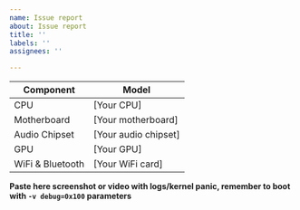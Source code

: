 ```yaml
---
name: Issue report
about: Issue report
title: ''
labels: ''
assignees: ''

---
```


| **Component** | **Model** |
| ------------- | --------- |
| CPU | [Your CPU] |
| Motherboard | [Your motherboard] |
| Audio Chipset | [Your audio chipset] |
| GPU | [Your GPU] |
| WiFi & Bluetooth | [Your WiFi card] |

**Paste here screenshot or video with logs/kernel panic, remember to boot with `-v debug=0x100` parameters**
